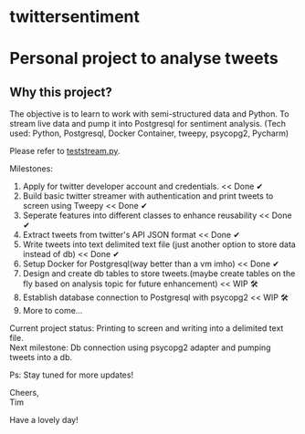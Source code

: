 # twittersentiment
<h1>Personal project to analyse tweets</h1>

<h2>Why this project?</h2>
<p>The objective is to learn to work with semi-structured data and Python. To stream live data and pump it into Postgresql for sentiment analysis. (Tech used: Python, Postgresql, Docker Container, tweepy, psycopg2, Pycharm)

Please refer to <a href="https://github.com/imtimwong/twittersentiment/blob/feature1/teststream.py">teststream.py</a>.

Milestones: 
1. Apply for twitter developer account and credentials. << Done &#10004;
2. Build basic twitter streamer with authentication and print tweets to screen using Tweepy << Done &#10004;
3. Seperate features into different classes to enhance reusability << Done &#10004;
4. Extract tweets from twitter's API JSON format << Done &#10004;
5. Write tweets into text delimited text file (just another option to store data instead of db) << Done &#10004;
6. Setup Docker for Postgresql(way better than a vm imho) << Done &#10004;
7. Design and create db tables to store tweets.(maybe create tables on the fly based on analysis topic for future enhancement) << WIP &#128736;
8. Establish database connection to Postgresql with psycopg2 << WIP &#128736;
9. More to come...


Current project status: Printing to screen and writing into a delimited text file.<br>
Next milestone: Db connection using psycopg2 adapter and pumping tweets into a db.

Ps: Stay tuned for more updates! 


Cheers,<br>
Tim

Have a lovely day! </p>
